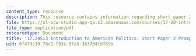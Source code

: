 ```yaml
---
content_type: resource
description: This resource contains information regarding short paper 2 prompt.
file: https://ol-ocw-studio-app-qa.s3.amazonaws.com/courses/17-20-introduction-to-american-politics-spring-2013/6f47dc3978c1f83c57a3363784fdf89b_MIT17_20S13_Paper2Prompt.pdf
file_type: application/pdf
resourcetype: Document
title: '17.20S13 Introduction to American Politics: Short Paper 2 Prompt'
uid: 6f47dc39-78c1-f83c-57a3-363784fdf89b
---
```

